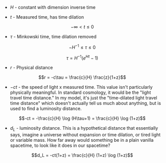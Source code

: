 * $H$ - constant with dimension inverse time

* $t$ - Measured time, has time dilation

$$-\infty < t \leq 0$$

* $\tau$ - Minkowski time, time dilation removed

$$-H^{-1} \leq \tau \leq 0$$

$$\tau = H^{-1} (e^{Ht} - 1)$$

* $r$ - Physical distance

$$r = -c\tau = \frac{c}{H} \frac{z}{1+z}$$

* $-ct$ - the speed of light x measured time. This value isn't particularly physically meaningful. In standard cosmology, it would be the "light travel time distance." In my model, it's just the "time-dilated light travel time distance" which doesn't actually tell us much about anything, but is used to find a luminosity distance.

$$-ct = -\frac{c}{H} \log (H\tau+1) = \frac{c}{H} \log (1+z)$$

* $d_L$ - luminosity distance. This is a hypothetical distance that essentially says, imagine a universe without expansion or time dilation, or tired light or variable mass. How far away would something be in a plain vanilla spacetime, to look like it does in our spacetime? 

$$d_L = -ct(1+z) = \frac{c}{H} (1+z) \log (1+z)$$ 

